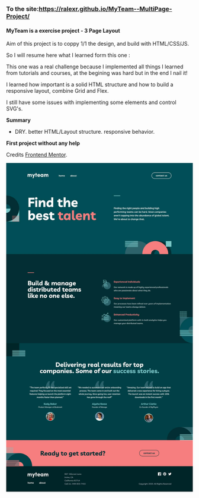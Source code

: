 ### To the site:https://ralexr.github.io/MyTeam--MultiPage-Project/

#### MyTeam is a exercise project - 3 Page Layout

Aim of this project is to coppy 1/1 the design, and build with HTML/CSS/JS.

So I will resume here what I learned form this one :

This one was a real challenge because I implemented all things I learned from tutorials and courses, at the begining was hard but in the end I nail it!

I learned how important is a solid HTML structure and how to build a responsive layout, combine Grid and Flex.

I still have some issues with implementing some elements and control SVG's.

**Summary**

- DRY. better HTML/Layout structure. responsive behavior.

**First project without any help**

Credits [Frontend Mentor](https://www.frontendmentor.io/challenges/myteam-multipage-website-mxlEauvW).

![Design](./assets/img/sem1.jpg)

